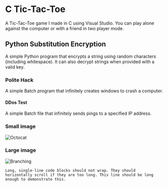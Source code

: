 
<!-- Text can be **bold**, _italic_, or ~~strikethrough~~. -->

<!-- [Link to another page](./another-page.html). -->

# C Tic-Tac-Toe

A Tic-Tac-Toe game I made in C using Visual Studio. You can play alone against the computer or with a friend in two player mode.

## Python Substitution Encryption

A simple Python program that encrypts a string using random characters (including whitespace). It can also decrypt strings when provided with a valid key.

### Polite Hack

A simple Batch program that infinitely creates windows to crash a computer.

#### DDos Test

A simple Batch file that infinitely sends pings to a specified IP address.

### Small image

![Octocat](https://github.githubassets.com/images/icons/emoji/octocat.png)

### Large image

![Branching](https://guides.github.com/activities/hello-world/branching.png)

```
Long, single-line code blocks should not wrap. They should horizontally scroll if they are too long. This line should be long enough to demonstrate this.
```
